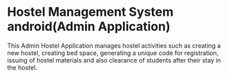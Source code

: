 # Hostel Management System android(Admin Application)
This Admin Hostel Application manages hostel activities such as creating a new hostel, creating bed space, generating a unique code for registration, issuing of hostel materials and also clearance of students after their stay in the hostel.
